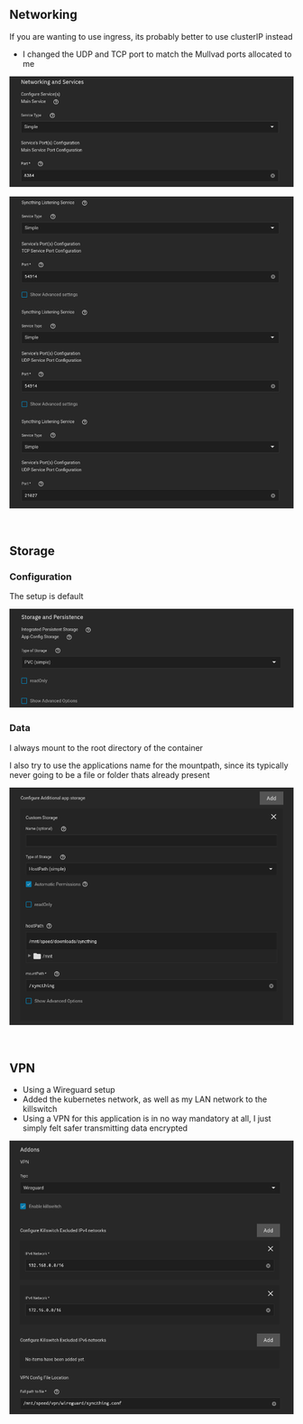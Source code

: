 ## Networking 


If you are wanting to use ingress, its probably better to use clusterIP instead

- I changed the UDP and TCP port to match the Mullvad ports allocated to me

![!Networking: qbittorrent](networking.png)

![!Networking: qbittorrent](networking_listening.png)

<br />

## Storage

### Configuration

The setup is default

![!Storage: NZBGet](storage_config.png)

### Data

I always mount to the root directory of the container

I also try to use the applications name for the mountpath, since its typically never going to be a file or folder thats already present 

![!Storage: NZBGet](storage_data.png)

<br />

## VPN

- Using a Wireguard setup
- Added the kubernetes network, as well as my LAN network to the killswitch
- Using a VPN for this application is in no way mandatory at all, I just simply felt safer transmitting data encrypted

![!Storage: NZBGet](vpn.png)

<br />